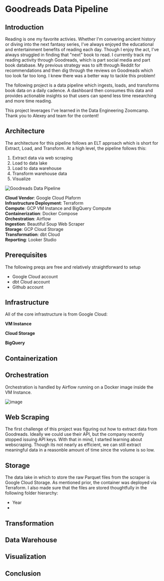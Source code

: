 # Goodreads Data Pipeline

## Introduction
Reading is one my favorite activies. Whether I'm convering ancient history or diving into the next fantasy series, I've always enjoyed the educational and entertainment benefits of reading each day. Though I enjoy the act, I've always struggled in finding that "next" book to read. I currently track my reading activity through Goodreads, which is part social media and part book database. My previous strategy was to sift through Reddit for recommendations and then dig through the reviews on Goodreads which too look far too long. I knew there was a better way to tackle this problem! 

The following project is a data pipeline which ingests, loads, and transforms book data on a daily cadence. A dashboard then consumes this data and provides actionable insights so that users can spend less time researching and more time reading.

This project leverages I've learned in the Data Engineering Zoomcamp. Thank you to Alexey and team for the content!

## Architecture
The architecture for this pipeline follows an ELT approach which is short for Extract, Load, and Transform. At a high level, the pipeline follows this:
1. Extract data via web scraping
2. Load to data lake
3. Load to data warehouse
4. Transform warehouse data
5. Visualize


![Goodreads Data Pipeline](https://github.com/user-attachments/assets/4c38c82c-8b21-4ae9-9bc2-8b7f7bca286f)

**Cloud Vendor**: Google Cloud Plaform <br />
**Infrastructure Deployment**: Terraform <br />
**Compute**: GCP VM Instance and BigQuery Compute <br />
**Containerization**: Docker Compose <br />
**Orchestration**: Airflow <br />
**Ingestion**: Beautiful Soup Web Scraper <br />
**Storage**: GCP Cloud Storage <br />
**Transformation**: dbt Cloud <br />
**Reporting**: Looker Studio <br />


## Prerequisites

The following preqs are free and relatively straightforward to setup

- Google Cloud account
- dbt Cloud account
- Github account

## Infrastructure

All of the core infrastructure is from Google Cloud:

**VM Instance** <br />



**Cloud Storage** <br />



**BigQuery** <br />



## Containerization




## Orchestration

Orchestration is handled by Airflow running on a Docker image inside the VM Instance. 

![image](https://github.com/user-attachments/assets/e0ebd828-afab-4152-bfc2-ec4930236100)

## Web Scraping

The first challenge of this project was figuring out how to extract data from Goodreads. Ideally we could use their API, but the company recently stopped issuing API keys. With that in mind, I started learning about webscraping. Though its not nearly as efficient, we can still extract meaningful data in a reasonble amount of time since the volume is so low. 



## Storage

The data lake in which to store the raw Parquet files from the scraper is Google Cloud Storage. As mentioned prior, the container was deployed via Terraform. I also made sure that the files are stored thoughtfully in the following folder hierarchy:

- Year
- 

## Transformation

## Data Warehouse

## Visualization

## Conclusion
